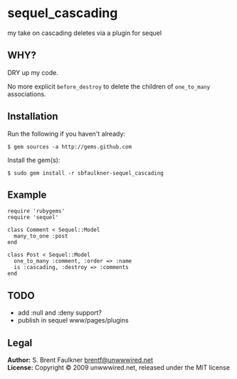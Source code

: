 # sequel\_cascading

my take on cascading deletes via a plugin for sequel

## WHY?

DRY up my code.

No more explicit `before_destroy` to delete the children of `one_to_many`
associations.

## Installation

Run the following if you haven't already:

    $ gem sources -a http://gems.github.com
  
Install the gem(s):

    $ sudo gem install -r sbfaulkner-sequel_cascading

## Example

    require 'rubygems'
    require 'sequel'
    
    class Comment < Sequel::Model
      many_to_one :post
    end
    
    class Post < Sequel::Model
      one_to_many :comment, :order => :name
      is :cascading, :destroy => :comments
    end
    
## TODO

- add :null and :deny support?
- publish in sequel www/pages/plugins

## Legal

**Author:** S. Brent Faulkner <brentf@unwwwired.net>  
**License:** Copyright &copy; 2009 unwwwired.net, released under the MIT license
